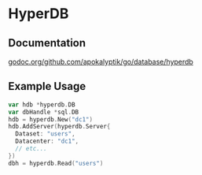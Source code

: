 HyperDB
=======

## Documentation

<a href="http://godoc.org/github.com/apokalyptik/go/database/hyperdb">godoc.org/github.com/apokalyptik/go/database/hyperdb</a>

## Example Usage

```go
var hdb *hyperdb.DB
var dbHandle *sql.DB
hdb = hyperdb.New("dc1")
hdb.AddServer(hyperdb.Server{
  Dataset: "users",
  Datacenter: "dc1",
  // etc...
})
dbh = hyperdb.Read("users")
```
